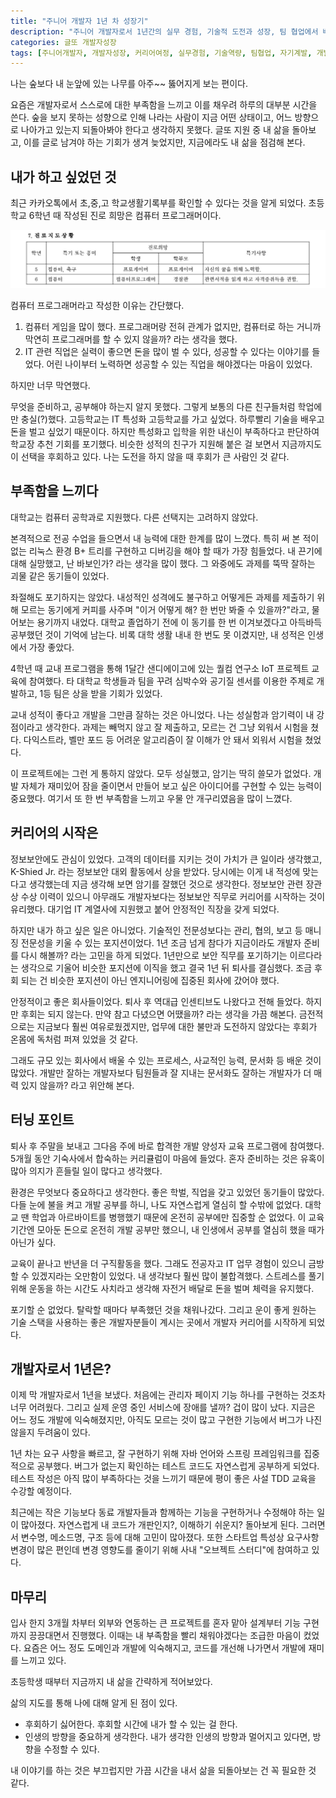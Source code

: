 ```yaml
---
title: "주니어 개발자 1년 차 성장기"
description: "주니어 개발자로서 1년간의 실무 경험, 기술적 도전과 성장, 팀 협업에서 배운 교훈, 그리고 앞으로의 커리어 방향성에 대한 이야기"
categories: 글또 개발자성장
tags: [주니어개발자, 개발자성장, 커리어여정, 실무경험, 기술역량, 팀협업, 자기계발, 개발자회고]
---
```



나는 숲보다 내 눈앞에 있는 나무를 아주~~ 뚫어지게 보는 편이다.

요즘은 개발자로서 스스로에 대한 부족함을 느끼고 이를 채우려 하루의 대부분 시간을 쓴다. 숲을 보지 못하는 성향으로 인해 나라는 사람이 지금 어떤 상태이고, 어느 방향으로 나아가고 있는지 되돌아봐야 한다고 생각하지 못했다. 글또 지원 중 내 삶을 돌아보고, 이를 글로 남겨야 하는 기회가 생겨 늦었지만, 지금에라도 내 삶을 점검해 본다.

## 내가 하고 싶었던 것

최근 카카오톡에서 초,중,고 학교생활기록부를 확인할 수 있다는 것을 알게 되었다. 초등학교 6학년 때 작성된 진로 희망은 컴퓨터 프로그래머이다.

![image.png](/assets/img/2024-09-16-my-journey-so-far/my-dream.png)

컴퓨터 프로그래머라고 작성한 이유는 간단했다.

1. 컴퓨터 게임을 많이 했다. 프로그래머랑 전혀 관계가 없지만, 컴퓨터로 하는 거니까 막연히 프로그래머를 할 수 있지 않을까? 라는 생각을 했다.
2. IT 관련 직업은 실력이 좋으면 돈을 많이 벌 수 있다, 성공할 수 있다는 이야기를 들었다. 어린 나이부터 노력하면 성공할 수 있는 직업을 해야겠다는 마음이 있었다.

하지만 너무 막연했다.

무엇을 준비하고, 공부해야 하는지 알지 못했다. 그렇게 보통의 다른 친구들처럼 학업에만 충실(?)했다. 고등학교는 IT 특성화 고등학교를 가고 싶었다. 하루빨리 기술을 배우고 돈을 벌고 싶었기 때문이다. 하지만 특성화고 입학을 위한 내신이 부족하다고 판단하여 학교장 추천 기회를 포기했다. 비슷한 성적의 친구가 지원해 붙은 걸 보면서 지금까지도 이 선택을 후회하고 있다. 나는 도전을 하지 않을 때 후회가 큰 사람인 것 같다.

## 부족함을 느끼다

대학교는 컴퓨터 공학과로 지원했다. 다른 선택지는 고려하지 않았다.

본격적으로 전공 수업을 들으면서 내 능력에 대한 한계를 많이 느꼈다. 특히 써 본 적이 없는 리눅스 환경 B+ 트리를 구현하고 디버깅을 해야 할 때가 가장 힘들었다. 내 끈기에 대해 실망했고, 난 바보인가? 라는 생각을 많이 했다. 그 와중에도 과제를 뚝딱 잘하는 괴물 같은 동기들이 있었다.

좌절해도 포기하지는 않았다. 내성적인 성격에도 불구하고 어떻게든 과제를 제출하기 위해 모르는 동기에게 커피를 사주며 "이거 어떻게 해? 한 번만 봐줄 수 있을까?"라고, 물어보는 용기까지 내었다. 대학교 졸업하기 전에 이 동기를 한 번 이겨보겠다고 아득바득 공부했던 것이 기억에 남는다. 비록 대학 생활 내내 한 번도 못 이겼지만, 내 성적은 인생에서 가장 좋았다.

4학년 때 교내 프로그램을 통해 1달간 샌디에이고에 있는 퀄컴 연구소 IoT 프로젝트 교육에 참여했다. 타 대학교 학생들과 팀을 꾸려 심박수와 공기질 센서를 이용한 주제로 개발하고, 1등 팀은 상을 받을 기회가 있었다.

교내 성적이 좋다고 개발을 그만큼 잘하는 것은 아니었다. 나는 성실함과 암기력이 내 강점이라고 생각한다. 과제는 빼먹지 않고 잘 제출하고, 모르는 건 그냥 외워서 시험을 쳤다. 다익스트라, 벨만 포드 등 어려운 알고리즘이 잘 이해가 안 돼서 외워서 시험을 쳤었다.

이 프로젝트에는 그런 게 통하지 않았다. 모두 성실했고, 암기는 딱히 쓸모가 없었다. 개발 자체가 재미있어 잠을 줄이면서 만들어 보고 싶은 아이디어를 구현할 수 있는 능력이 중요했다. 여기서 또 한 번 부족함을 느끼고 우물 안 개구리였음을 많이 느꼈다.

## 커리어의 시작은

정보보안에도 관심이 있었다. 고객의 데이터를 지키는 것이 가치가 큰 일이라 생각했고, K-Shied Jr. 라는 정보보안 대외 활동에서 상을 받았다. 당시에는 이게 내 적성에 맞는다고 생각했는데 지금 생각해 보면 암기를 잘했던 것으로 생각한다. 정보보안 관련 장관상 수상 이력이 있으니 아무래도 개발자보다는 정보보안 직무로 커리어를 시작하는 것이 유리했다. 대기업 IT 계열사에 지원했고 붙어 안정적인 직장을 갖게 되었다.

하지만 내가 하고 싶은 일은 아니었다. 기술적인 전문성보다는 관리, 협의, 보고 등 매니징 전문성을 키울 수 있는 포지션이었다. 1년 조금 넘게 참다가 지금이라도 개발자 준비를 다시 해볼까? 라는 고민을 하게 되었다. 1년만으로 보안 직무를 포기하기는 이르다라는 생각으로 기울어 비슷한 포지션에 이직을 했고 결국 1년 뒤 퇴사를 결심했다. 조금 후회 되는 건 비슷한 포지션이 아닌 엔지니어링에 집중된 회사에 갔어야 했다.

안정적이고 좋은 회사들이었다. 퇴사 후 역대급 인센티브도 나왔다고 전해 들었다. 하지만 후회는 되지 않는다. 만약 참고 다녔으면 어땠을까? 라는 생각을 가끔 해본다. 금전적으로는 지금보다 훨씬 여유로웠겠지만, 업무에 대한 불만과 도전하지 않았다는 후회가 온몸에 독처럼 퍼져 있었을 것 같다.

그래도 규모 있는 회사에서 배울 수 있는 프로세스, 사교적인 능력, 문서화 등 배운 것이 많았다. 개발만 잘하는 개발자보다 팀원들과 잘 지내는 문서화도 잘하는 개발자가 더 매력 있지 않을까? 라고 위안해 본다.

## 터닝 포인트

퇴사 후 주말을 보내고 그다음 주에 바로 합격한 개발 양성자 교육 프로그램에 참여했다. 5개월 동안 기숙사에서 합숙하는 커리큘럼이 마음에 들었다. 혼자 준비하는 것은 유혹이 많아 의지가 흔들릴 일이 많다고 생각했다.

환경은 무엇보다 중요하다고 생각한다. 좋은 학벌, 직업을 갖고 있었던 동기들이 많았다. 다들 눈에 불을 켜고 개발 공부를 하니, 나도 자연스럽게 열심히 할 수밖에 없었다. 대학교 땐 학업과 아르바이트를 병행했기 때문에 온전히 공부에만 집중할 순 없었다. 이 교육 기간엔 모아둔 돈으로 온전히 개발 공부만 했으니, 내 인생에서 공부를 열심히 했을 때가 아닌가 싶다.

교육이 끝나고 반년을 더 구직활동을 했다. 그래도 전공자고 IT 업무 경험이 있으니 금방 할 수 있겠지라는 오만함이 있었다. 내 생각보다 훨씬 많이 불합격했다. 스트레스를 풀기 위해 운동을 하는 시간도 사치라고 생각해 자전거 배달로 돈을 벌며 체력을 유지했다.

포기할 순 없었다. 탈락할 때마다 부족했던 것을 채워나갔다. 그리고 운이 좋게 원하는 기술 스택을 사용하는 좋은 개발자분들이 계시는 곳에서 개발자 커리어를 시작하게 되었다.

## 개발자로서 1년은?

이제 막 개발자로서 1년을 보냈다. 처음에는 관리자 페이지 기능 하나를 구현하는 것조차 너무 어려웠다. 그리고 실제 운영 중인 서비스에 장애를 낼까? 겁이 많이 났다. 지금은 어느 정도 개발에 익숙해졌지만, 아직도 모르는 것이 많고 구현한 기능에서 버그가 나진 않을지 두려움이 있다.

1년 차는 요구 사항을 빠르고, 잘 구현하기 위해 자바 언어와 스프링 프레임워크를 집중적으로 공부했다. 버그가 없는지 확인하는 테스트 코드도 자연스럽게 공부하게 되었다. 테스트 작성은 아직 많이 부족하다는 것을 느끼기 때문에 평이 좋은 사설 TDD 교육을 수강할 예정이다.

최근에는 작은 기능보다 동료 개발자들과 함께하는 기능을 구현하거나 수정해야 하는 일이 많아졌다. 자연스럽게 내 코드가 개판인지?, 이해하기 쉬운지? 돌아보게 된다. 그러면서 변수명, 메소드명, 구조 등에 대해 고민이 많아졌다. 또한 스타트업 특성상 요구사항 변경이 많은 편인데 변경 영향도를 줄이기 위해 사내 "오브젝트 스터디"에 참여하고 있다.

## 마무리

입사 한지 3개월 차부터 외부와 연동하는 큰 프로젝트를 혼자 맡아 설계부터 기능 구현까지 끙끙대면서 진행했다. 이때는 내 부족함을 빨리 채워야겠다는 조급한 마음이 컸었다. 요즘은 어느 정도 도메인과 개발에 익숙해지고, 코드를 개선해 나가면서 개발에 재미를 느끼고 있다.

초등학생 때부터 지금까지 내 삶을 간략하게 적어보았다.

삶의 지도를 통해 나에 대해 알게 된 점이 있다.

- 후회하기 싫어한다. 후회할 시간에 내가 할 수 있는 걸 한다.
- 인생의 방향을 중요하게 생각한다. 내가 생각한 인생의 방향과 멀어지고 있다면, 방향을 수정할 수 있다.

내 이야기를 하는 것은 부끄럽지만 가끔 시간을 내서 삶을 되돌아보는 건 꼭 필요한 것 같다.


